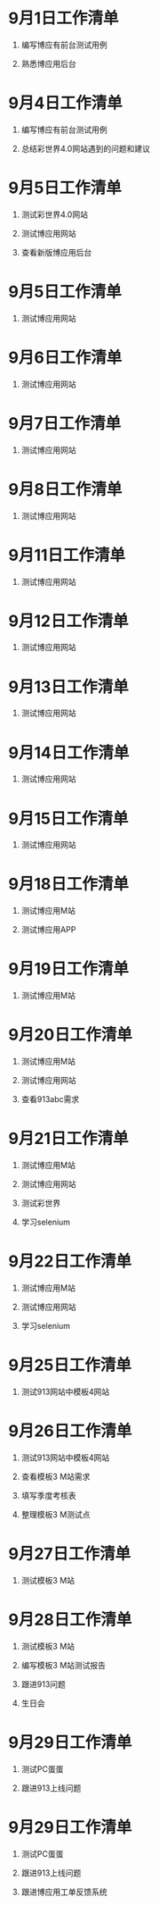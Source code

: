 # 9月1日工作清单

1. 编写博应有前台测试用例

2. 熟悉博应用后台

# 9月4日工作清单

1. 编写博应有前台测试用例

2. 总结彩世界4.0网站遇到的问题和建议

# 9月5日工作清单

1. 测试彩世界4.0网站

2. 测试博应用网站

3. 查看新版博应用后台

# 9月5日工作清单

1. 测试博应用网站

# 9月6日工作清单

1. 测试博应用网站

# 9月7日工作清单

1. 测试博应用网站

# 9月8日工作清单

1. 测试博应用网站

# 9月11日工作清单

1. 测试博应用网站

# 9月12日工作清单

1. 测试博应用网站

# 9月13日工作清单

1. 测试博应用网站

# 9月14日工作清单

1. 测试博应用网站

# 9月15日工作清单

1. 测试博应用网站

# 9月18日工作清单

1. 测试博应用M站

2. 测试博应用APP

# 9月19日工作清单

1. 测试博应用M站

# 9月20日工作清单

1. 测试博应用M站

2. 测试博应用网站

3. 查看913abc需求

# 9月21日工作清单

1. 测试博应用M站

2. 测试博应用网站

3. 测试彩世界

4. 学习selenium

# 9月22日工作清单

1. 测试博应用M站

2. 测试博应用网站

4. 学习selenium

# 9月25日工作清单

1. 测试913网站中模板4网站

# 9月26日工作清单

1. 测试913网站中模板4网站

2. 查看模板3 M站需求

3. 填写季度考核表

4. 整理模板3 M测试点

# 9月27日工作清单

1. 测试模板3 M站

# 9月28日工作清单

1. 测试模板3 M站

2. 编写模板3 M站测试报告

3. 跟进913问题

4. 生日会

# 9月29日工作清单

1. 测试PC蛋蛋

2. 跟进913上线问题

# 9月29日工作清单

1. 测试PC蛋蛋

2. 跟进913上线问题

3. 跟进博应用工单反馈系统